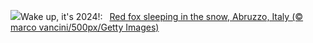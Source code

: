 ![](https://www.bing.com/th?id=OHR.SleepingFox_EN-US7231760677_UHD.jpg&w=1000)Wake up, it's 2024!:&nbsp;&ensp;[Red fox sleeping in the snow, Abruzzo, Italy (© marco vancini/500px/Getty Images)](https://www.bing.com/th?id=OHR.SleepingFox_EN-US7231760677_UHD.jpg)
<br><br/>
